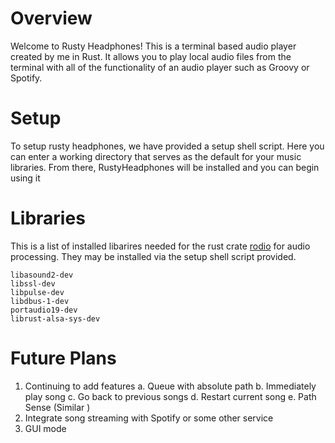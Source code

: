 # Overview 
Welcome to Rusty Headphones! This is a terminal based audio player created by me in Rust. It allows you to play local audio files from the terminal with all of the functionality of an audio player such as Groovy or Spotify. 
# Setup 
To setup rusty headphones, we have provided a setup shell script. Here you can enter a working directory that serves as the default for your music libraries. From there, RustyHeadphones will be installed and you can begin using it 
# Libraries
This is a list of installed libarires needed for the rust crate [rodio](https://docs.rs/rodio/latest/rodio/) for audio processing. They may be installed via the setup shell script provided. 
```
libasound2-dev 
libssl-dev 
libpulse-dev 
libdbus-1-dev 
portaudio19-dev 
librust-alsa-sys-dev
```

# Future Plans
1. Continuing to add features 
    a. Queue with absolute path
    b. Immediately play song
    c. Go back to previous songs
    d. Restart current song
    e. Path Sense (Similar )
2. Integrate song streaming with Spotify or some other service
3. GUI mode